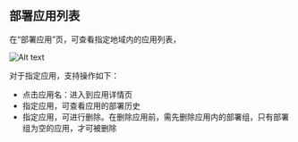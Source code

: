 ## 部署应用列表

在“部署应用”页，可查看指定地域内的应用列表，

![Alt text](https://github.com/jdcloudcom/cn/blob/codedeploy/image/CodeDeploy/operation1.png)

对于指定应用，支持操作如下：

- 点击应用名：进入到应用详情页
- 指定应用，可查看应用的部署历史
- 指定应用，可进行删除。在删除应用前，需先删除应用内的部署组，只有部署组为空的应用，才可被删除
